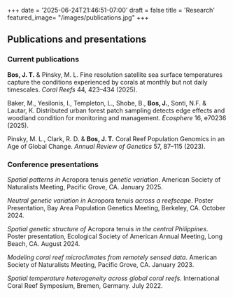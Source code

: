 +++
date = '2025-06-24T21:46:51-07:00'
draft = false
title = 'Research'
featured_image=  "/images/publications.jpg"
+++

## Publications and presentations

### Current publications

**Bos, J. T.** & Pinsky, M. L. Fine resolution satellite sea surface temperatures capture the conditions experienced by corals at monthly but not daily timescales. *Coral Reefs* 44, 423–434 (2025).

Baker, M., Yesilonis, I., Templeton, L., Shobe, B., **Bos, J.**, Sonti, N.F. & Lautar, K.  Distributed urban forest patch sampling detects edge effects and woodland condition for monitoring and management. *Ecosphere* 16, e70236 (2025).

Pinsky, M. L., Clark, R. D. & **Bos, J. T.** Coral Reef Population Genomics in an Age of Global Change. *Annual Review of Genetics* 57, 87–115 (2023).

### Conference presentations

*Spatial patterns in* Acropora tenuis *genetic variation*. American Society of Naturalists Meeting, Pacific Grove, CA. January 2025.

*Neutral genetic variation in* Acropora tenuis *across a reefscape*. Poster Presentation, Bay Area Population Genetics Meeting, Berkeley, CA. October 2024.

*Spatial genetic structure of* Acropora tenuis *in the central Philippines*. Poster presentation, Ecological Society of American Annual Meeting, Long Beach, CA. August 2024.

*Modeling coral reef microclimates from remotely sensed data*. American Society of Naturalists Meeting, Pacific Grove, CA. January 2023. 

*Spatial temperature heterogeneity across global coral reefs*. International Coral Reef Symposium, Bremen, Germany. July 2022. 